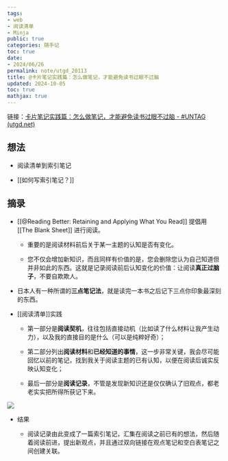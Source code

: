 ```yaml
---
tags:
- web
- 阅读清单
- Minja
public: true
categories: 随手记
toc: true
date:
- 2024/06/26
permalink: note/utgd_20113
title: @卡片笔记实践篇：怎么做笔记，才能避免读书过眼不过脑
updated: 2024-10-05
toc: true
mathjax: true
---
```


链接：[卡片笔记实践篇：怎么做笔记，才能避免读书过眼不过脑 - #UNTAG (utgd.net)](https://utgd.net/article/20113)

<!--more-->

## 想法

  + 阅读清单到索引笔记

  + [[如何写索引笔记？]]

## 摘录

  + [[@Reading Better: Retaining and Applying What You Read]] 提倡用 [[The Blank Sheet]] 进行阅读。

    + 重要的是阅读材料前后关于某一主题的认知是否有变化。

    + 您不仅会增加新知识，而且同样有价值的是，您会删除您认为自己知道但并非如此的东西。这就是记录阅读前后认知变化的价值：让阅读**真正过脑子**，不要自欺欺人。

  + 日本人有一种所谓的**三点笔记法**，就是读完一本书之后记下三点你印象最深刻的东西。

  + [[阅读清单]]实践

    + 第一部分是**阅读契机**，往往包括直接动机（比如读了什么材料让我产生动力），以及我的直接目的是什么（可以是纯粹好奇）；

    + 第二部分列出**阅读材料**和**已经知道的事情**，这一步非常关键，我会尽可能回忆以前的笔记，找到我关于阅读主题的已有认知，以便在阅读后诚实反映认知变化；

    + 最后一部分是**阅读记录**，不管是发现新知识还是仅仅确认了旧观点，都老老实实把所得所获记下来。

![](https://media.xiang578.com/202303142141624-utgd-how-to-read-book.png)

  + 结果

    + 阅读记录由此变成了一篇索引笔记，汇集在阅读之前已有的想法，然后随着阅读前进，提出新观点，并且通过双向链接在观点笔记和空白表笔记之间创建关联。
